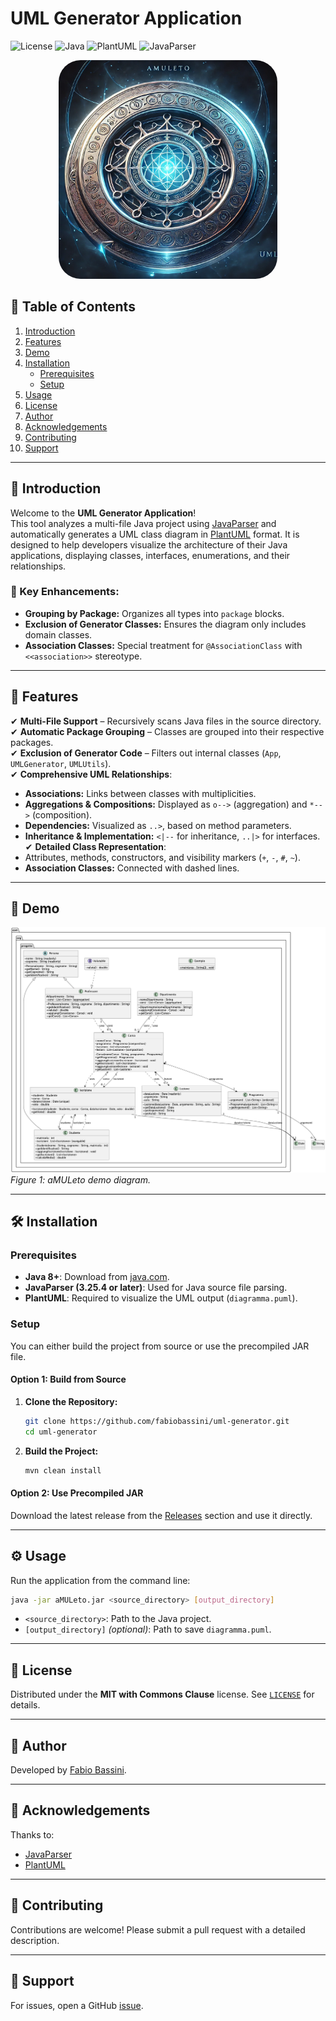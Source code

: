 # UML Generator Application

![License](https://img.shields.io/badge/license-MIT%20with%20Commons%20Clause-blue.svg)
![Java](https://img.shields.io/badge/Java-8%2B-blue.svg)
![PlantUML](https://img.shields.io/badge/PlantUML-1.2021.14-blue.svg)
![JavaParser](https://img.shields.io/badge/JavaParser-3.25.4-blue.svg)


<div align="center">
  <img src="https://github.com/fabiobassini/aMULeto/blob/main/demo/amuleto.png" alt="Header" width="350" style="border-radius: 35px;"/>
</div>

## 📑 Table of Contents

1. [Introduction](#introduction)
2. [Features](#features)
3. [Demo](#demo)
4. [Installation](#installation)
   - [Prerequisites](#prerequisites)
   - [Setup](#setup)
5. [Usage](#usage)
6. [License](#license)
7. [Author](#author)
8. [Acknowledgements](#acknowledgements)
9. [Contributing](#contributing)
10. [Support](#support)

---



## 📌 Introduction

Welcome to the **UML Generator Application**!  
This tool analyzes a multi-file Java project using [JavaParser](https://javaparser.org/) and automatically generates a UML class diagram in [PlantUML](http://plantuml.com/) format. It is designed to help developers visualize the architecture of their Java applications, displaying classes, interfaces, enumerations, and their relationships.

### 🔹 Key Enhancements:
- **Grouping by Package:** Organizes all types into `package` blocks.
- **Exclusion of Generator Classes:** Ensures the diagram only includes domain classes.
- **Association Classes:** Special treatment for `@AssociationClass` with `<<association>>` stereotype.

---

## 🚀 Features

✔ **Multi-File Support** – Recursively scans Java files in the source directory.  
✔ **Automatic Package Grouping** – Classes are grouped into their respective packages.  
✔ **Exclusion of Generator Code** – Filters out internal classes (`App`, `UMLGenerator`, `UMLUtils`).  
✔ **Comprehensive UML Relationships**:
  - **Associations:** Links between classes with multiplicities.
  - **Aggregations & Compositions:** Displayed as `o-->` (aggregation) and `*-->` (composition).
  - **Dependencies:** Visualized as `..>`, based on method parameters.
  - **Inheritance & Implementation:** `<|--` for inheritance, `..|>` for interfaces.
✔ **Detailed Class Representation**:
  - Attributes, methods, constructors, and visibility markers (`+`, `-`, `#`, `~`).
  - **Association Classes:** Connected with dashed lines.

---

## 🎥 Demo

![UML Generator Demo](https://github.com/fabiobassini/aMULeto/blob/main/demo/demo.png)  
*Figure 1: aMULeto demo diagram.*

---

## 🛠️ Installation

### Prerequisites
- **Java 8+**: Download from [java.com](https://www.java.com/download/).
- **JavaParser (3.25.4 or later)**: Used for Java source file parsing.
- **PlantUML**: Required to visualize the UML output (`diagramma.puml`).

### Setup
You can either build the project from source or use the precompiled JAR file.

#### Option 1: Build from Source
1. **Clone the Repository:**
   ```bash
   git clone https://github.com/fabiobassini/uml-generator.git
   cd uml-generator
   ```
2. **Build the Project:**
   ```bash
   mvn clean install
   ```

#### Option 2: Use Precompiled JAR
Download the latest release from the [Releases](https://github.com/fabiobassini/uml-generator/releases) section and use it directly.

---

## ⚙️ Usage

Run the application from the command line:
```bash
java -jar aMULeto.jar <source_directory> [output_directory]
```

- `<source_directory>`: Path to the Java project.
- `[output_directory]` *(optional)*: Path to save `diagramma.puml`.

---


## 📜 License

Distributed under the **MIT with Commons Clause** license. See [`LICENSE`](LICENSE) for details.

---

## 👤 Author

Developed by [Fabio Bassini](https://github.com/fabiobassini).

---

## 🙌 Acknowledgements

Thanks to:
- [JavaParser](https://javaparser.org/)
- [PlantUML](http://plantuml.com/)

---

## 🤝 Contributing

Contributions are welcome! Please submit a pull request with a detailed description.

---

## 📩 Support

For issues, open a GitHub [issue](https://github.com/fabiobassini/uml-generator/issues).




